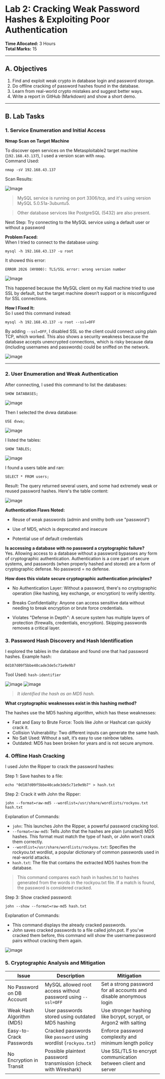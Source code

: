 # Lab 2: Cracking Weak Password Hashes & Exploiting Poor Authentication

**Time Allocated:** 3 Hours  
**Total Marks:** 15  

---

## A. Objectives

1. Find and exploit weak crypto in database login and password storage.
2. Do offline cracking of password hashes found in the database.
3. Learn from real-world crypto mistakes and suggest better ways.
4. Write a report in GitHub (Markdown) and show a short demo.

---

## B. Lab Tasks

### 1. Service Enumeration and Initial Access

**Nmap Scan on Target Machine**

To discover open services on the Metasploitable2 target machine (`192.168.43.137`), I used a version scan with `nmap`.  
Command Used:
```
nmap -sV 192.168.43.137
```

Scan Results:

![ Image ](https://github.com/user-attachments/assets/ea59511b-5a8f-4669-b473-557d061d7627)


> MySQL service is running on port 3306/tcp, and it's using version MySQL 5.0.51a-3ubuntu5.

> Other database services like PostgreSQL (5432) are also present.

Next Step: Try connecting to the MySQL service using a default user or without a password

**Problem Faced:**  
When I tried to connect to the database using:

```
mysql -h 192.168.43.137 -u root
```

It showed this error:

```
ERROR 2026 (HY000): TLS/SSL error: wrong version number
```

![ Image ](https://github.com/user-attachments/assets/d2eedb4e-b98b-4eb6-b33d-79a1a4ce5ff5)


This happened because the MySQL client on my Kali machine tried to use SSL by default, but the target machine doesn’t support or is misconfigured for SSL connections.

**How I Fixed It:**  
So I used this command instead:

```
mysql -h 192.168.43.137 -u root --ssl=OFF
```

By adding `--ssl=OFF`, I disabled SSL so the client could connect using plain TCP, which worked. This also shows a security weakness because the database accepts unencrypted connections, which is risky because data (including usernames and passwords) could be sniffed on the network.

![ image ](https://github.com/user-attachments/assets/76f1eace-ffea-449c-ab8a-d161cf71b1f9)


---

### 2. User Enumeration and Weak Authentication

After connecting, I used this command to list the databases:
```
SHOW DATABASES;
```

![ image ](https://github.com/user-attachments/assets/f520555f-86ea-435f-9262-3b9987a81b30)


Then I selected the dvwa database:
```
USE dvwa;
```

![ image ](https://github.com/user-attachments/assets/577e7cab-6bd6-4fa0-85ce-d0ffab6f2cb7)


I listed the tables:
```
SHOW TABLES;
```

![ image ](https://github.com/user-attachments/assets/a21c30e1-da8a-499c-882d-f7799854503b)


I found a users table and ran:
```
SELECT * FROM users;
```

Result:
The query returned several users, and some had extremely weak or reused password hashes. Here's the table content:

![ image ](https://github.com/user-attachments/assets/e72be647-d028-4259-a1e1-23f5e5c96abc)


**Authentication Flaws Noted:**

- Reuse of weak passwords (admin and smithy both use "password")
 
- Use of MD5, which is deprecated and insecure
 
- Potential use of default credentials

**Is accessing a database with no password a cryptographic failure?**  
Yes. Allowing access to a database without a password bypasses any form of cryptographic authentication. Authentication is a core part of secure systems, and passwords (when properly hashed and stored) are a form of cryptographic defense. No password = no defense.

**How does this violate secure cryptographic authentication principles?**  

- No Authentication Layer: Without a password, there's no cryptographic operation (like hashing, key exchange, or encryption) to verify identity.

- Breaks Confidentiality: Anyone can access sensitive data without needing to break encryption or brute force credentials.

- Violates "Defense in Depth": A secure system has multiple layers of protection (firewalls, credentials, encryption). Skipping passwords removes a critical layer.

### 3. Password Hash Discovery and Hash Identification

I explored the tables in the database and found one that had password hashes. Example hash:
```
0d107d09f5bbe40cade3de5c71e9e9b7
```
Tool Used: `hash-identifier`

![ image ](https://github.com/user-attachments/assets/5f3595a3-ed9b-4c57-bd6f-0721822d658e)
![ image ](https://github.com/user-attachments/assets/e0f97c6a-63d8-46aa-9759-4a8912dd956b)

> *It identified the hash as an MD5 hash.*

**What cryptographic weaknesses exist in this hashing method?**

The hashes use the MD5 hashing algorithm, which has these weaknesses:
- Fast and Easy to Brute Force: Tools like John or Hashcat can quickly crack it.
- Collision Vulnerability: Two different inputs can generate the same hash.
- No Salt Used: Without a salt, it’s easy to use rainbow tables.
- Outdated: MD5 has been broken for years and is not secure anymore.

### 4. Offline Hash Cracking

I used John the Ripper to crack the password hashes:

Step 1: Save hashes to a file:
```
echo "0d107d09f5bbe40cade3de5c71e9e9b7" > hash.txt
```

Step 2: Crack it with John the Ripper:
```
john --format=raw-md5 --wordlist=/usr/share/wordlists/rockyou.txt hash.txt
```
Explanation of Commands:
- `john`: This launches John the Ripper, a powerful password cracking tool.
- `--format=raw-md5`: Tells John that the hashes are plain (unsalted) MD5 hashes. This format must match the type of hash, or John won't crack them correctly.
- `--wordlist=/usr/share/wordlists/rockyou.txt`: Specifies the rockyou.txt wordlist, a popular dictionary of common passwords used in real-world attacks.
- `hash.txt`: The file that contains the extracted MD5 hashes from the database.

> This command compares each hash in hashes.txt to hashes generated from the words in the rockyou.txt file. If a match is found, the password is considered cracked.

Step 3: Show cracked password:
```
john --show --format=raw-md5 hash.txt
```
Explanation of Commands:
- This command displays the already cracked passwords.
- John saves cracked passwords to a file called john.pot. If you've cracked them before, this command will show the username:password pairs without cracking them again.

![ image ](https://github.com/user-attachments/assets/655b42c7-b6bd-434a-ba19-65425cba3f80)


### 5. Cryptographic Analysis and Mitigation


| **Issue**                     | **Description**            | **Mitigation**                                                                 |
|------------------------------ |----------------------------|--------------------------------------------------------------------------------|
| No Password on DB Account     | MySQL allowed root access without password using `--ssl=OFF`                    | Set a strong password for all accounts and disable anonymous login|
| Weak Hash Algorithm (MD5)    | User passwords stored using outdated MD5 hashing                                | Use stronger hashing like bcrypt, scrypt, or Argon2 with salting|
| Easy-to-Crack Passwords      | Cracked passwords like `password` using wordlist (`rockyou.txt`)               | Enforce password complexity and minimum length policy|
| No Encryption in Transit     | Possible plaintext password transmission (check with Wireshark)                | Use SSL/TLS to encrypt communication between client and server|
